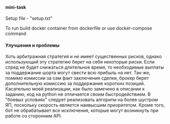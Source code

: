 #### mini-task
Setup file - "setup.txt"

To run build docker container from dockerfile or use docker-compose command

#### Улучшения и проблемы
Хоть арбитражная стратегия и не имеет существенных рисков, однако использующий эту стратегию берет на себя некоторые риски. Если спред не будет снижаться длительное время, то необходимые выплаты за поддержание шорта могут свести всю прибыль на нет. Так-же, помимо комиссии за сам факт заключения сделки, брокер берет дополнительную комиссию за поддержание коротких позиций.<br>
Касательно моей реализации, как было замечено в описании к заданию, код на python не отличается своим быстродействием. В "боевых условиях" следует реализовать алгоритм на более шустром ЯП, поскольку скорость является наивысшим приоритетом. Кроме того, бот не обрабатывает все исключения, которые могут возникнуть при работе со сторонним API.